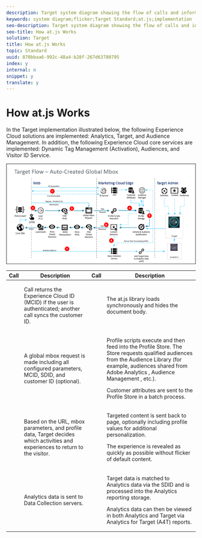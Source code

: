 ```yaml
---
description: Target system diagram showing the flow of calls and information sent or collected for an auto-created global mbox using at.js.
keywords: system diagram;flicker;Target Standard;at.js;implementation
seo-description: Target system diagram showing the flow of calls and information sent or collected for an auto-created global mbox using at.js.
seo-title: How at.js Works
solution: Target
title: How at.js Works
topic: Standard
uuid: 870bbaa6-992c-48a4-b28f-267d63780795
index: y
internal: n
snippet: y
translate: y
---
```


# How at.js Works

In the Target implementation illustrated below, the following Experience Cloud solutions are implemented: Analytics, Target, and Audience Management. In addition, the following Experience Cloud core services are implemented: Dynamic Tag Management (Activation), Audiences, and Visitor ID Service. 

![](assets/target-flow.png) 



<table id="table_BF424454762C45C6ABED85FC49A7809E"> 
 <thead> 
  <tr> 
   <th colname="col1" class="entry"> Call </th> 
   <th colname="col2" class="entry"> Description </th> 
   <th colname="col3" class="entry"> Call </th> 
   <th colname="col4" class="entry"> Description </th> 
  </tr> 
 </thead>
 <tbody> 
  <tr> 
   <td colname="col1"> <img href="assets/step1_red.png" id="image_93C806D5A60A4F03BA258780E99C9EA9" /> </td> 
   <td colname="col2"> <p>Call returns the <span class="keyword"> Experience Cloud ID </span> (MCID) if the user is authenticated; another call syncs the customer ID. </p> </td> 
   <td colname="col3"> <img href="assets/step2_red.png" id="image_6FC6C3541AF34BA5B53843D573D726B7" /> </td> 
   <td colname="col4"> <p>The <span class="filepath"> at.js </span> library loads synchronously and hides the document body. </p> </td> 
  </tr> 
  <tr> 
   <td colname="col1"> <img href="assets/step3_red.png" id="image_54CB02239B994478A20AC192EDF90DC4" /> </td> 
   <td colname="col2"> <p>A global mbox request is made including all configured parameters, MCID, SDID, and customer ID (optional). </p> </td> 
   <td colname="col3"> <img href="assets/step4_red.png" id="image_6AF7D59C1127417E9718A027AB304BD3" /> </td> 
   <td colname="col4"> <p>Profile scripts execute and then feed into the Profile Store. The Store requests qualified audiences from the Audience Library (for example, audiences shared from <span class="keyword"> Adobe Analytics </span>, <span class="keyword"> Audience Management </span>, etc.). </p> <p>Customer attributes are sent to the Profile Store in a batch process. </p> </td> 
  </tr> 
  <tr> 
   <td colname="col1"> <img href="assets/step5_red.png" id="image_978B5A368D9A4929B9CD98CEAF261136" /> </td> 
   <td colname="col2"> <p>Based on the URL, mbox parameters, and profile data, <span class="keyword"> Target </span> decides which activities and experiences to return to the visitor. </p> </td> 
   <td colname="col3"> <img href="assets/step6_red.png" id="image_8CC1644F6C8A49DFA74678FC484ADCDD" /> </td> 
   <td colname="col4"> <p>Targeted content is sent back to page, optionally including profile values for additional personalization. </p> <p>The experience is revealed as quickly as possible without flicker of default content. </p> </td> 
  </tr> 
  <tr> 
   <td colname="col1"> <img href="assets/step7_red.png" id="image_BA305C16960247A0B55D66CD3A664B02" /> </td> 
   <td colname="col2"> <p> <span class="keyword"> Analytics </span> data is sent to Data Collection servers. </p> </td> 
   <td colname="col3"> <img href="assets/step8_red.png" id="image_01FCF7749E2A42EA9C8AF0F46B219846" /> </td> 
   <td colname="col4"> <p> <span class="keyword"> Target </span> data is matched to <span class="keyword"> Analytics </span> data via the SDID and is processed into the <span class="keyword"> Analytics </span> reporting storage. </p> <p> <span class="keyword"> Analytics </span> data can then be viewed in both <span class="keyword"> Analytics </span> and <span class="keyword"> Target </span> via <span class="wintitle"> Analytics for Target </span> (A4T) reports. </p> </td> 
  </tr> 
 </tbody> 
</table>

